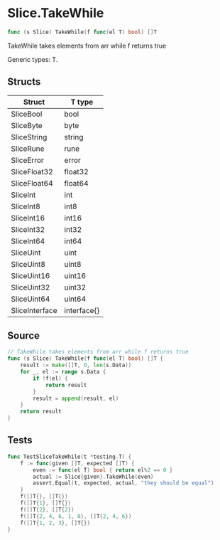# Slice.TakeWhile

```go
func (s Slice) TakeWhile(f func(el T) bool) []T
```

TakeWhile takes elements from arr while f returns true

Generic types: T.

## Structs

| Struct | T type |
| ------ | ------ |
| SliceBool | bool |
| SliceByte | byte |
| SliceString | string |
| SliceRune | rune |
| SliceError | error |
| SliceFloat32 | float32 |
| SliceFloat64 | float64 |
| SliceInt | int |
| SliceInt8 | int8 |
| SliceInt16 | int16 |
| SliceInt32 | int32 |
| SliceInt64 | int64 |
| SliceUint | uint |
| SliceUint8 | uint8 |
| SliceUint16 | uint16 |
| SliceUint32 | uint32 |
| SliceUint64 | uint64 |
| SliceInterface | interface{} |

## Source

```go
// TakeWhile takes elements from arr while f returns true
func (s Slice) TakeWhile(f func(el T) bool) []T {
	result := make([]T, 0, len(s.Data))
	for _, el := range s.Data {
		if !f(el) {
			return result
		}
		result = append(result, el)
	}
	return result
}
```

## Tests

```go
func TestSliceTakeWhile(t *testing.T) {
	f := func(given []T, expected []T) {
		even := func(el T) bool { return el%2 == 0 }
		actual := Slice{given}.TakeWhile(even)
		assert.Equal(t, expected, actual, "they should be equal")
	}
	f([]T{}, []T{})
	f([]T{1}, []T{})
	f([]T{2}, []T{2})
	f([]T{2, 4, 6, 1, 8}, []T{2, 4, 6})
	f([]T{1, 2, 3}, []T{})
}
```